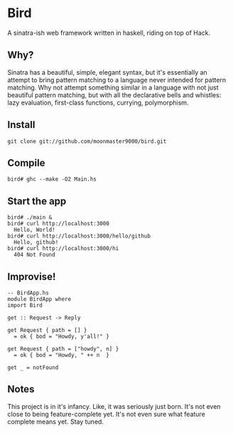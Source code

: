 # Bird

A sinatra-ish web framework written in haskell, riding on top of Hack. 

## Why?

Sinatra has a beautiful, simple, elegant syntax, but it's essentially an attempt to bring pattern matching to a language never intended for 
pattern matching. Why not attempt something similar in a language with not just beautiful pattern matching, but with all the declarative 
bells and whistles: lazy evaluation, first-class functions, currying, polymorphism.

## Install

    git clone git://github.com/moonmaster9000/bird.git

## Compile

    bird# ghc --make -O2 Main.hs

## Start the app

    bird# ./main &
    bird# curl http://localhost:3000
      Hello, World!
    bird# curl http://localhost:3000/hello/github
      Hello, github!
    bird# curl http://localhost:3000/hi
      404 Not Found

## Improvise!
    
    -- BirdApp.hs
    module BirdApp where
    import Bird

    get :: Request -> Reply

    get Request { path = [] }           
      = ok { bod = "Howdy, y'all!" }

    get Request { path = ["howdy", n] } 
      = ok { bod = "Howdy, " ++ n  }

    get _ = notFound

## Notes

This project is in it's infancy. Like, it was seriously just born. It's not even close to being feature-complete yet. It's not even sure
what feature complete means yet. Stay tuned.


